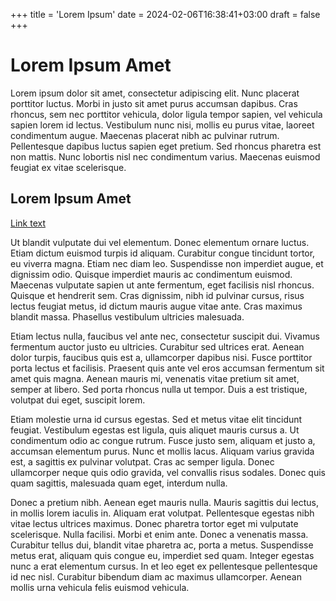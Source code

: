 +++
title = 'Lorem Ipsum'
date = 2024-02-06T16:38:41+03:00
draft = false
+++

# Lorem Ipsum Amet

Lorem ipsum dolor sit amet, consectetur adipiscing elit. Nunc placerat porttitor luctus. Morbi in justo sit amet purus accumsan dapibus. Cras rhoncus, sem nec porttitor vehicula, dolor ligula tempor sapien, vel vehicula sapien lorem id lectus. Vestibulum nunc nisi, mollis eu purus vitae, laoreet condimentum augue. Maecenas placerat nibh ac pulvinar rutrum. Pellentesque dapibus luctus sapien eget pretium. Sed rhoncus pharetra est non mattis. Nunc lobortis nisl nec condimentum varius. Maecenas euismod feugiat ex vitae scelerisque.

## Lorem Ipsum Amet
[Link text](https://website-name.com)

Ut blandit vulputate dui vel elementum. Donec elementum ornare luctus. Etiam dictum euismod turpis id aliquam. Curabitur congue tincidunt tortor, eu viverra magna. Etiam nec diam leo. Suspendisse non imperdiet augue, et dignissim odio. Quisque imperdiet mauris ac condimentum euismod. Maecenas vulputate sapien ut ante fermentum, eget facilisis nisl rhoncus. Quisque et hendrerit sem. Cras dignissim, nibh id pulvinar cursus, risus lectus feugiat metus, id dictum mauris augue vitae ante. Cras maximus blandit massa. Phasellus vestibulum ultricies malesuada.

Etiam lectus nulla, faucibus vel ante nec, consectetur suscipit dui. Vivamus fermentum auctor justo eu ultricies. Curabitur sed ultrices erat. Aenean dolor turpis, faucibus quis est a, ullamcorper dapibus nisi. Fusce porttitor porta lectus et facilisis. Praesent quis ante vel eros accumsan fermentum sit amet quis magna. Aenean mauris mi, venenatis vitae pretium sit amet, semper at libero. Sed porta rhoncus nulla ut tempor. Duis a est tristique, volutpat dui eget, suscipit lorem.

Etiam molestie urna id cursus egestas. Sed et metus vitae elit tincidunt feugiat. Vestibulum egestas est ligula, quis aliquet mauris cursus a. Ut condimentum odio ac congue rutrum. Fusce justo sem, aliquam et justo a, accumsan elementum purus. Nunc et mollis lacus. Aliquam varius gravida est, a sagittis ex pulvinar volutpat. Cras ac semper ligula. Donec ullamcorper neque quis odio gravida, vel convallis risus sodales. Donec quis quam sagittis, malesuada quam eget, interdum nulla.

Donec a pretium nibh. Aenean eget mauris nulla. Mauris sagittis dui lectus, in mollis lorem iaculis in. Aliquam erat volutpat. Pellentesque egestas nibh vitae lectus ultrices maximus. Donec pharetra tortor eget mi vulputate scelerisque. Nulla facilisi. Morbi et enim ante. Donec a venenatis massa. Curabitur tellus dui, blandit vitae pharetra ac, porta a metus. Suspendisse metus erat, aliquam quis congue eu, imperdiet sed quam. Integer egestas nunc a erat elementum cursus. In et leo eget ex pellentesque pellentesque id nec nisl. Curabitur bibendum diam ac maximus ullamcorper. Aenean mollis urna vehicula felis euismod vehicula.